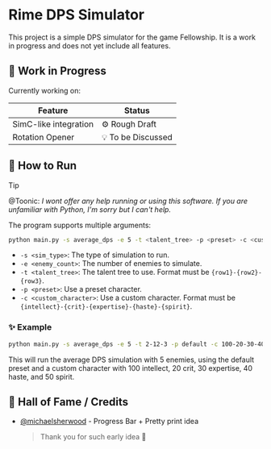 # Rime DPS Simulator

This project is a simple DPS simulator for the game Fellowship. It is a work in progress and does not yet include all features.

## 🚧 Work in Progress

Currently working on:

| Feature               | Status             |
| --------------------- | ------------------ |
| SimC-like integration | ⚙️ Rough Draft     |
| Rotation Opener       | 💡 To be Discussed |

## 🚀 How to Run

> [!TIP]
> @Toonic: _I wont offer any help running or using this software. If you are unfamiliar with Python, I'm sorry but I can't help._

The program supports multiple arguments:

```bash
python main.py -s average_dps -e 5 -t <talent_tree> -p <preset> -c <custom_character>
```

- `-s <sim_type>`: The type of simulation to run.
- `-e <enemy_count>`: The number of enemies to simulate.
- `-t <talent_tree>`: The talent tree to use. Format must be `{row1}-{row2}-{row3}`.
- `-p <preset>`: Use a preset character.
- `-c <custom_character>`: Use a custom character. Format must be `{intellect}-{crit}-{expertise}-{haste}-{spirit}`.

### ✨ Example

```bash
python main.py -s average_dps -e 5 -t 2-12-3 -p default -c 100-20-30-40-50
```

This will run the average DPS simulation with 5 enemies, using the default preset and a custom character with 100 intellect, 20 crit, 30 expertise, 40 haste, and 50 spirit.

## 👑 Hall of Fame / Credits

- [@michaelsherwood](https://github.com/michaelsherwood) - Progress Bar + Pretty print idea
  > Thank you for such early idea 🙏
